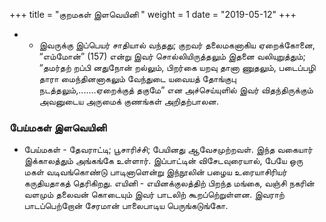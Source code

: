 ﻿+++
title = "குறமகள் இளவெயினி  "
weight = 1
date = "2019-05-12"
+++


- - இவருக்கு இப்பெயர் சாதியால் வந்தது; குறவர் தலைமகனாகிய ஏறைக்கோனை, “எம்மோன்” (157)  என்று இவர் சொல்லியிருத்தலும் இதனை வலியுறுத்தும்; “தமர்தற் றப்பி னதுநோன் றல்லும், பிறர்கை யறவு தானா ணுதலும், படைப்பழி தாரா மைந்தினனாகலும் வேந்துடை யவையத் தோங்குபு நடத்தலும்,.......ஏறைக்குத் தகுமே” என அச்செய்யுளில் இவர் விதந்திருக்கும் அவனுடைய அருமைக் குணங்கள் அறிதற்பாலன. 
### பேய்மகள் இளவெயினி  
-  பேய்மகள் - தேவராட்டி; பூசாரிச்சி; பேயினது ஆவேசமுற்றவள். இந்த வகையார் இக்காலத்தும் அங்கங்கே உள்ளார். இப்பாட்டின் விசேடவுரையால், பேயே ஒரு மகள் வடிவங்கொண்டு பாடினாளென்று இந்நூலின் பழைய உரையாசிரியர் கருதியதாகத் தெரிகிறது. எயினி - எயினக்குலத்திற் பிறந்த மங்கை, வஞ்சி நகரின் வளமும் தலைவன் கொடையும் இவர் பாடலிற் கூறப்றெ்றுள்ளன. இவராற் பாடப்பெற்றோன் சேரமான் பாலைபாடிய பெருங்கடுங்கோ. 
